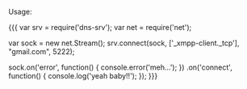 
Usage:

{{{
var srv = require('dns-srv');
var net = require('net');

var sock = new net.Stream();
srv.connect(sock, ['_xmpp-client._tcp'], "gmail.com", 5222);

sock.on('error', function() { console.error('meh...'); })
    .on('connect', function() { console.log('yeah baby!!'); });
}}}

